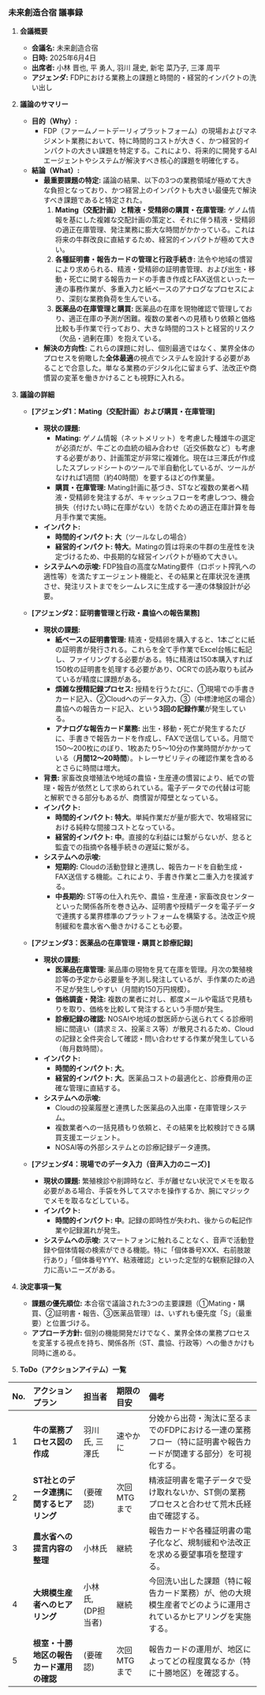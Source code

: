 ### **未来創造合宿 議事録**

1.  **会議概要**
    *   **会議名:** 未来創造合宿
    *   **日時:** 2025年6月4日
    *   **出席者:** 小林 晋也, 平 勇人, 羽川 晟史, 新宅 菜乃子, 三澤 周平
    *   **アジェンダ:** FDPにおける業務上の課題と時間的・経営的インパクトの洗い出し

2.  **議論のサマリー**
    *   **目的（Why）:**
        *   FDP（ファームノートデーリィプラットフォーム）の現場およびマネジメント業務において、特に時間的コストが大きく、かつ経営的インパクトの大きい課題を特定する。これにより、将来的に開発するAIエージェントやシステムが解決すべき核心的課題を明確化する。
    *   **結論（What）:**
        *   **最重要課題の特定:** 議論の結果、以下の3つの業務領域が極めて大きな負担となっており、かつ経営上のインパクトも大きい最優先で解決すべき課題であると特定された。
            1.  **Mating（交配計画）と精液・受精卵の購買・在庫管理:** ゲノム情報を基にした複雑な交配計画の策定と、それに伴う精液・受精卵の適正在庫管理、発注業務に膨大な時間がかかっている。これは将来の牛群改良に直結するため、経営的インパクトが極めて大きい。
            2.  **各種証明書・報告カードの管理と行政手続き:** 法令や地域の慣習により求められる、精液・受精卵の証明書管理、および出生・移動・死亡に関する報告カードの手書き作成とFAX送信といった一連の事務作業が、多重入力と紙ベースのアナログなプロセスにより、深刻な業務負荷を生んでいる。
            3.  **医薬品の在庫管理と購買:** 医薬品の在庫を現物確認で管理しており、適正在庫の予測が困難。複数の業者への見積もり依頼と価格比較も手作業で行っており、大きな時間的コストと経営的リスク（欠品・過剰在庫）を抱えている。
        *   **解決の方向性:** これらの課題に対し、個別最適ではなく、業界全体のプロセスを俯瞰した**全体最適**の視点でシステムを設計する必要があることで合意した。単なる業務のデジタル化に留まらず、法改正や商慣習の変革を働きかけることも視野に入れる。

3.  **議論の詳細**

    *   **[アジェンダ1：Mating（交配計画）および購買・在庫管理]**
        *   **現状の課題:**
            *   **Mating:** ゲノム情報（ネットメリット）を考慮した種雄牛の選定が必須だが、牛ごとの血統の組み合わせ（近交係数など）も考慮する必要があり、計画策定が非常に複雑化。現在は三澤氏が作成したスプレッドシートのツールで半自動化しているが、ツールがなければ1週間（約40時間）を要するほどの作業量。
            *   **購買・在庫管理:** Mating計画に基づき、STなど複数の業者へ精液・受精卵を発注するが、キャッシュフローを考慮しつつ、機会損失（付けたい時に在庫がない）を防ぐための適正在庫計算を毎月手作業で実施。
        *   **インパクト:**
            *   **時間的インパクト:** **大**（ツールなしの場合）
            *   **経営的インパクト:** **特大**。Matingの質は将来の牛群の生産性を決定づけるため、中長期的な経営インパクトが極めて大きい。
        *   **システムへの示唆:** FDP独自の高度なMating要件（ロボット搾乳への適性等）を満たすエージェント機能と、その結果と在庫状況を連携させ、発注リストまでをシームレスに生成する一連の体験設計が必要。

    *   **[アジェンダ2：証明書管理と行政・農協への報告業務]**
        *   **現状の課題:**
            *   **紙ベースの証明書管理:** 精液・受精卵を購入すると、1本ごとに紙の証明書が発行される。これらを全て手作業でExcel台帳に転記し、ファイリングする必要がある。特に精液は150本購入すれば150枚の証明書を処理する必要があり、OCRでの読み取りも試みているが精度に課題がある。
            *   **煩雑な授精記録プロセス:** 授精を行うたびに、①現場での手書きカード記入、②Cloudへのデータ入力、③（中標津地区の場合）農協への報告カード記入、という**3回の記録作業**が発生している。
            *   **アナログな報告カード業務:** 出生・移動・死亡が発生するたびに、手書きで報告カードを作成し、FAXで送信している。月間で150〜200枚にのぼり、1枚あたり5〜10分の作業時間がかかっている（**月間12〜20時間**）。トレーサビリティの確認作業を含めるとさらに時間は増大。
        *   **背景:** 家畜改良増殖法や地域の農協・生産連の慣習により、紙での管理・報告が依然として求められている。電子データでの代替は可能と解釈できる部分もあるが、商慣習が障壁となっている。
        *   **インパクト:**
            *   **時間的インパクト:** **特大**。単純作業だが量が膨大で、牧場経営における純粋な間接コストとなっている。
            *   **経営的インパクト:** **中**。直接的な利益には繋がらないが、怠ると監査での指摘や各種手続きの遅延に繋がる。
        *   **システムへの示唆:**
            *   **短期的:** Cloudの活動登録と連携し、報告カードを自動生成・FAX送信する機能。これにより、手書き作業と二重入力を撲滅する。
            *   **中長期的:** ST等の仕入れ先や、農協・生産連・家畜改良センターといった関係各所を巻き込み、証明書や授精データを電子データで連携する業界標準のプラットフォームを構築する。法改正や規制緩和を農水省へ働きかけることも必要。

    *   **[アジェンダ3：医薬品の在庫管理・購買と診療記録]**
        *   **現状の課題:**
            *   **医薬品在庫管理:** 薬品庫の現物を見て在庫を管理。月次の繁殖検診等の予定から必要量を予測し発注しているが、手作業のため過不足が発生しやすい（月間約150万円規模）。
            *   **価格調査・発注:** 複数の業者に対し、都度メールや電話で見積もりを取り、価格を比較して発注するという手間が発生。
            *   **診療記録の確認:** NOSAIや地域の獣医師から送られてくる診療明細に間違い（請求ミス、投薬ミス等）が散見されるため、Cloudの記録と全件突合して確認・問い合わせする作業が発生している（毎月数時間）。
        *   **インパクト:**
            *   **時間的インパクト:** **大**。
            *   **経営的インパクト:** **大**。医薬品コストの最適化と、診療費用の正確な管理に直結する。
        *   **システムへの示唆:**
            *   Cloudの投薬履歴と連携した医薬品の入出庫・在庫管理システム。
            *   複数業者への一括見積もり依頼と、その結果を比較検討できる購買支援エージェント。
            *   NOSAI等の外部システムとの診療記録データ連携。

    *   **[アジェンダ4：現場でのデータ入力（音声入力のニーズ）]**
        *   **現状の課題:** 繁殖検診や削蹄時など、手が離せない状況でメモを取る必要がある場合、手袋を外してスマホを操作するか、腕にマジックでメモを取るなどしている。
        *   **インパクト:**
            *   **時間的インパクト:** **中**。記録の即時性が失われ、後からの転記作業や記録漏れが発生。
        *   **システムへの示唆:** スマートフォンに触れることなく、音声で活動登録や個体情報の検索ができる機能。特に「個体番号XXX、右前肢跛行あり」「個体番号YYY、粘液確認」といった定型的な観察記録の入力に高いニーズがある。

4.  **決定事項一覧**
    *   **課題の優先順位:** 本合宿で議論された3つの主要課題（①Mating・購買、②証明書・報告、③医薬品管理）は、いずれも優先度「S」（最重要）と位置づける。
    *   **アプローチ方針:** 個別の機能開発だけでなく、業界全体の業務プロセスを変革する視点を持ち、関係各所（ST、農協、行政等）への働きかけも同時に進める。

5.  **ToDo（アクションアイテム）一覧**

| No. | アクションプラン | 担当者 | 期限の目安 | 備考 |
| :-- | :--- | :--- | :--- | :--- |
| 1 | **牛の業務プロセス図の作成** | 羽川氏, 三澤氏 | 速やかに | 分娩から出荷・淘汰に至るまでのFDPにおける一連の業務フロー（特に証明書や報告カードが関連する部分）を可視化する。 |
| 2 | **ST社とのデータ連携に関するヒアリング** | (要確認) | 次回MTGまで | 精液証明書を電子データで受け取れないか、ST側の業務プロセスと合わせて荒木氏経由で確認する。 |
| 3 | **農水省への提言内容の整理** | 小林氏 | 継続 | 報告カードや各種証明書の電子化など、規制緩和や法改正を求める要望事項を整理する。 |
| 4 | **大規模生産者へのヒアリング** | 小林氏, (DP担当者) | 継続 | 今回洗い出した課題（特に報告カード業務）が、他の大規模生産者でどのように運用されているかヒアリングを実施する。 |
| 5 | **根室・十勝地区の報告カード運用の確認**| (要確認) | 次回MTGまで | 報告カードの運用が、地区によってどの程度異なるか（特に十勝地区）を確認する。 |

